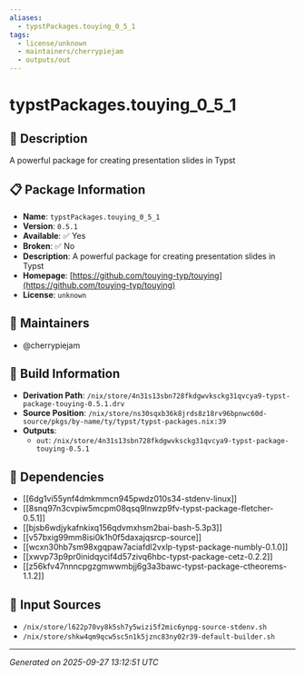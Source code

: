 ```yaml
---
aliases:
  - typstPackages.touying_0_5_1
tags:
  - license/unknown
  - maintainers/cherrypiejam
  - outputs/out
---
```


# typstPackages.touying_0_5_1

## 📝 Description

A powerful package for creating presentation slides in Typst

## 📋 Package Information

- **Name**: `typstPackages.touying_0_5_1`
- **Version**: `0.5.1`
- **Available**: ✅ Yes
- **Broken**: ✅ No
- **Description**: A powerful package for creating presentation slides in Typst
- **Homepage**: [https://github.com/touying-typ/touying](https://github.com/touying-typ/touying)
- **License**: `unknown`
## 👥 Maintainers

- @cherrypiejam


## 🔧 Build Information

- **Derivation Path**: `/nix/store/4n31s13sbn728fkdgwvksckg31qvcya9-typst-package-touying-0.5.1.drv`
- **Source Position**: `/nix/store/ns30sqxb36k8jrds8z18rv96bpnwc60d-source/pkgs/by-name/ty/typst/typst-packages.nix:39`
- **Outputs**:
  - `out`:  `/nix/store/4n31s13sbn728fkdgwvksckg31qvcya9-typst-package-touying-0.5.1`

## 🔗 Dependencies

- [[6dg1vi55ynf4dmkmmcn945pwdz010s34-stdenv-linux]]
- [[8snq97n3cvpiw5mcpm08qsq9lnwzp9fv-typst-package-fletcher-0.5.1]]
- [[bjsb6wdjykafnkixq156qdvmxhsm2bai-bash-5.3p3]]
- [[v57bxig99mm8isi0k1h0f5daxajqsrcp-source]]
- [[wcxn30hb7sm98xgqpaw7aciafdl2vxlp-typst-package-numbly-0.1.0]]
- [[xwvp73p9pr0inidqycif4d57zivq6hbc-typst-package-cetz-0.2.2]]
- [[z56kfv47nnncpgzgmwwmbjj6g3a3bawc-typst-package-ctheorems-1.1.2]]

## 📁 Input Sources

- `/nix/store/l622p70vy8k5sh7y5wizi5f2mic6ynpg-source-stdenv.sh`
- `/nix/store/shkw4qm9qcw5sc5n1k5jznc83ny02r39-default-builder.sh`

---
*Generated on 2025-09-27 13:12:51 UTC*
